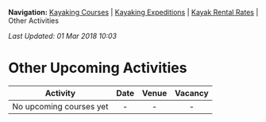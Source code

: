 **Navigation:** [Kayaking Courses](index) &#124; [Kayaking Expeditions](expedition) &#124; [Kayak Rental Rates](rental) &#124; Other Activities

_Last Updated: 01 Mar 2018 10:03_
# Other Upcoming Activities

Activity | Date | Venue | Vacancy
:---:|:---:|:---:|:---:
No upcoming courses yet|-|-|-

